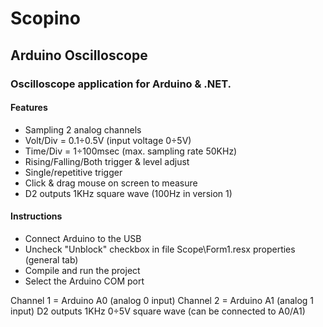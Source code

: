 # Scopino
## Arduino Oscilloscope
### Oscilloscope application for Arduino & .NET.

#### Features
- Sampling 2 analog channels
- Volt/Div = 0.1÷0.5V (input voltage 0÷5V)
- Time/Div = 1÷100msec (max. sampling rate 50KHz)
- Rising/Falling/Both trigger & level adjust
- Single/repetitive trigger
- Click & drag mouse on screen to measure
- D2 outputs 1KHz square wave (100Hz in version 1)

#### Instructions
- Connect Arduino to the USB
- Uncheck "Unblock" checkbox in file Scope\Form1.resx properties (general tab)
- Compile and run the project
- Select the Arduino COM port

Channel 1 = Arduino A0 (analog 0 input)
Channel 2 = Arduino A1 (analog 1 input)
D2 outputs 1KHz 0÷5V square wave (can be connected to A0/A1)
